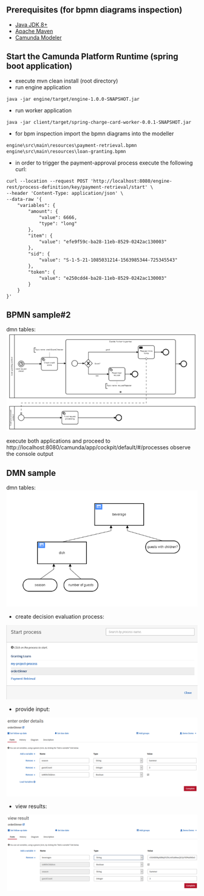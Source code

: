 ## Prerequisites (for bpmn diagrams inspection)
* [Java JDK 8+](http://www.oracle.com/technetwork/java/javase/downloads/jdk8-downloads-2133151.html)
* [Apache Maven](https://maven.apache.org/download.cgi)
* [Camunda Modeler](https://camunda.com/download/modeler/)

## Start the Camunda Platform Runtime (spring boot application)
* execute mvn clean install (root directory)
* run engine application 
```
java -jar engine/target/engine-1.0.0-SNAPSHOT.jar
```
* run worker application 
```
java -jar client/target/spring-charge-card-worker-0.0.1-SNAPSHOT.jar
```
* for bpm inspection import the bpmn diagrams into the modeller
```
engine\src\main\resources\payment-retrieval.bpmn
engine\src\main\resources\loan-granting.bpmn
```
* in order to trigger the payment-approval process execute the following curl:
```
curl --location --request POST 'http://localhost:8080/engine-rest/process-definition/key/payment-retrieval/start' \
--header 'Content-Type: application/json' \
--data-raw '{
    "variables": {
        "amount": {
            "value": 6666,
            "type": "long"
        },
        "item": {
            "value": "efe9f59c-ba28-11eb-8529-0242ac130003"
        },
        "sid": {
            "value": "S-1-5-21-1085031214-1563985344-725345543"
        },
        "token": {
            "value": "e250cdd4-ba28-11eb-8529-0242ac130003"
        }
    }
}'
```
## BPMN sample#2
dmn tables:
<br/>
![image](info/bpmn-loan-granting-00.png)

execute both applications and proceed to http://localhost:8080/camunda/app/cockpit/default/#/processes
observe the console output

## DMN sample
dmn tables:
<br/>
![image](info/dmn-order-dinner-schema.png)

* create decision evaluation process:<br/>

![image](info/dmn-order-dinner-00.png)

* provide input:<br/>

![image](info/dmn-order-dinner-01.png)

* view results:<br/>

![image](info/dmn-order-dinner-02.png)